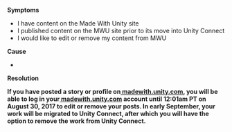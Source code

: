 
        

**Symptoms** 

*   I have content on the Made With Unity site
*   I published content on the MWU site prior to its move into Unity Connect
*   I would like to edit or remove my content from MWU

**Cause** 

-  

**Resolution** 

**If you have posted a story or profile on[ madewith.unity.com](http://madewith.unity.com/), you will be able to log in your[ madewith.unity.com](http://madewith.unity.com/) account until 12:01am PT on August 30, 2017 to edit or remove your posts. In early September, your work will be migrated to Unity Connect, after which you will have the option to remove the work from Unity Connect.** 

      